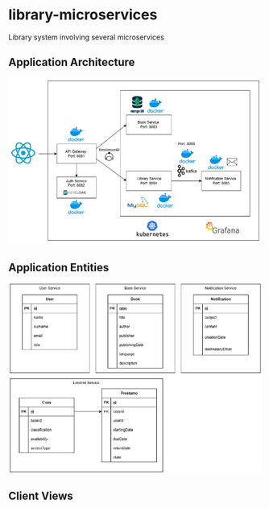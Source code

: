 # library-microservices
Library system involving several microservices

## Application Architecture

<img src="./Docs/architecture.drawio.png">

## Application Entities

<img src="./Docs/entities.drawio.png">

## Client Views


